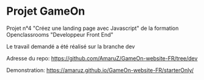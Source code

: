 # Projet GameOn
Projet n°4 "Créez une landing page avec Javascript" de la formation Openclassrooms "Developpeur Front End"

Le travail demandé a été réalisé sur la branche dev

Adresse du repo: https://github.com/AmaruZ/GameOn-website-FR/tree/dev

Demonstration: https://amaruz.github.io/GameOn-website-FR/starterOnly/
